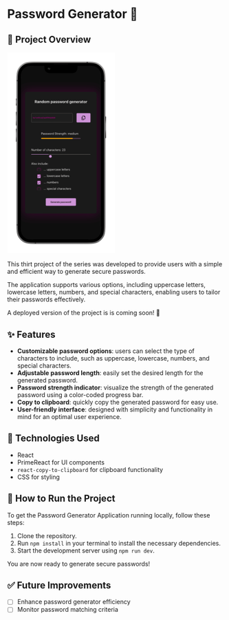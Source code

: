 # Password Generator 🔑

## 📝 Project Overview

<img src="./src/assets/result/password-generator_final_result.png" alt="Password generator interface" width="250"/>

This  thirt project of the series was developed to provide users with a simple and efficient way to generate secure passwords.

The application supports various options, including uppercase letters, lowercase letters, numbers, and special characters, enabling users to tailor their passwords effectively.

A deployed version of the project is is coming soon! 🚀

## ✨ Features

- **Customizable password options**: users can select the type of characters to include, such as uppercase, lowercase, numbers, and special characters.
- **Adjustable password length**: easily set the desired length for the generated password.
- **Password strength indicator**: visualize the strength of the generated password using a color-coded progress bar.
- **Copy to clipboard**: quickly copy the generated password for easy use.
- **User-friendly interface**: designed with simplicity and functionality in mind for an optimal user experience.

## 🔧 Technologies Used

- React
- PrimeReact for UI components
- `react-copy-to-clipboard` for clipboard functionality
- CSS for styling

## 🚀 How to Run the Project

To get the Password Generator Application running locally, follow these steps:

1. Clone the repository.
2. Run `npm install` in your terminal to install the necessary dependencies.
3. Start the development server using `npm run dev`.

You are now ready to generate secure passwords!

## ✅ Future Improvements

- [ ] Enhance password generator efficiency
- [ ] Monitor password matching criteria
